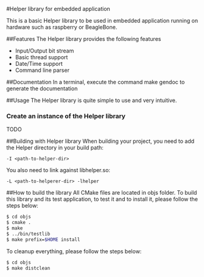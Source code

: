 
#Helper library for embedded application

This is a basic Helper library to be used in embedded application running on hardware such as raspberry or BeagleBone.

##Features
The Helper library provides the following features
* Input/Output bit stream
* Basic thread support
* Date/Time support
* Command line parser

##Documentation
In a terminal, execute the command make gendoc to generate the documentation

##Usage
The Helper library is quite simple to use and very intuitive.

### Create an instance of the Helper library
TODO

##Building with Helper library
When building your project, you need to add the Helper directory in your build path:

```
-I <path-to-helper-dir>
```

You also need to link against libhelper.so:

```
-L <path-to-helperer-dir> -lhelper
```

##How to build the library
All CMake files are located in objs folder.
To build this library and its test application, to test it and to install it, please follow the steps below:
```bash
$ cd objs
$ cmake .
$ make
$ ../bin/testlib
$ make prefix=$HOME install
```

To cleanup everything, please follow the steps below:
```bash
$ cd objs
$ make distclean
```
